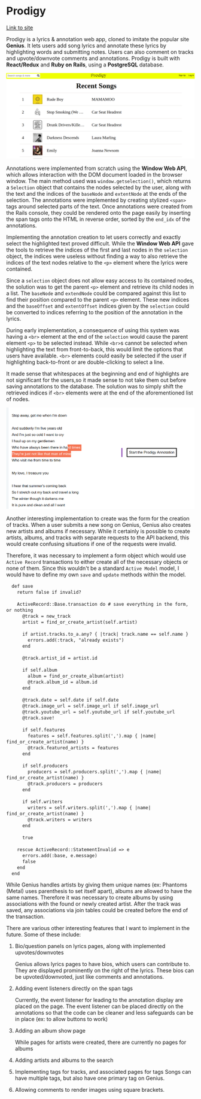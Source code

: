 # Prodigy

[Link to site](https://prodigy-docker.herokuapp.com/)

Prodigy is a lyrics & annotation web app, cloned to imitate the popular site **Genius**. It lets users add song lyrics and annotate these lyrics by highlighting words and submitting notes. Users can also comment on tracks and upvote/downvote comments and annotations. Prodigy is built with **React/Redux** and **Ruby on Rails**, using a **PostgreSQL** database.

![Home Page](/app/assets/images/prodigy.png)

Annotations were implemented from scratch using the **Window Web API**, which allows interaction with the DOM document loaded in the browser window. The main method used was `window.getselection()`, which returns a `Selection` object that contains the nodes selected by the user, along with the text and the indices of the `baseNode` and `extentNode` at the ends of the selection. The annotations were implemented by creating stylized `<span>` tags around selected parts of the text. Once annotations were created from the Rails console, they could be rendered onto the page easily by inserting the span tags onto the HTML in reverse order, sorted by the `end_idx` of the annotations.

Implementing the annotation creation to let users correctly and exactly select the highlighted text proved difficult. While the **Window Web API** gave the tools to retrieve the indices of the first and last nodes in the `selection` object, the indices were useless without finding a way to also retrieve the indices of the text nodes relative to the `<p>` element where the lyrics were contained.

Since a `selection` object does not allow easy access to its contained nodes, the solution was to get the parent `<p>` element and retrieve its child nodes in a list. The `baseNode` and `extendNode` could be compared against this list to find their position compared to the parent `<p>` element. These new indices and the `baseOffset` and `extentOffset` indices given by the `selection` could be converted to indices referring to the position of the annotation in the lyrics.

During early implementation, a consequence of using this system was having a `<br>` element at the end of the `selection` would cause the parent element `<p>` to be selected instead. While `<br>`s cannot be selected when highlighting the text from front-to-back, this would limit the options that users have available. `<br>` elements could easily be selected if the user if highlighting back-to-front or are double-clicking to select a line.

It made sense that whitespaces at the beginning and end of highlights are not significant for the users,so it made sense to not take them out before saving annotations to the database. The solution was to simply shift the retrieved indices if `<br>` elements were at the end of the aforementioned list of nodes.

![Annotation](/app/assets/images/annotation.png)

Another interesting implementation to create was the form for the creation of tracks. When a user submits a new song on Genius, Genius also creates new artists and albums if necessary. While it certainly is possible to create artists, albums, and tracks with separate requests to the API backend, this would create confusing situations if one of the requests were invalid.

Therefore, it was necessary to implement a form object which would use `Active Record` transactions to either create all of the necessary objects or none of them. Since this wouldn't be a standard `Active Model` model, I would have to define my own `save` and `update` methods within the model.

```
  def save
    return false if invalid?

    ActiveRecord::Base.transaction do # save everything in the form, or nothing
      @track = new_track
      artist = find_or_create_artist(self.artist)

      if artist.tracks.to_a.any? { |track| track.name == self.name }
        errors.add(:track, "already exists")
      end

      @track.artist_id = artist.id

      if self.album
        album = find_or_create_album(artist)
        @track.album_id = album.id
      end

      @track.date = self.date if self.date
      @track.image_url = self.image_url if self.image_url
      @track.youtube_url = self.youtube_url if self.youtube_url
      @track.save!

      if self.features
        features = self.features.split(',').map { |name| find_or_create_artist(name) }
        @track.featured_artists = features
      end

      if self.producers
        producers = self.producers.split(',').map { |name| find_or_create_artist(name) }
        @track.producers = producers
      end

      if self.writers
        writers = self.writers.split(',').map { |name| find_or_create_artist(name) }
        @track.writers = writers
      end
      
      true

    rescue ActiveRecord::StatementInvalid => e
      errors.add(:base, e.message)
      false
    end
  end
```
While Genius handles artists by giving them unique names (ex: Phantoms (Metal) uses parenthesis to set itself apart), albums are allowed to have the same names. Therefore it was necessary to create albums by using associations with the found or newly created artist. After the track was saved, any associations via join tables could be created before the end of the transaction.

There are various other interesting features that I want to implement in the future. Some of these include:

1. Bio/question panels on lyrics pages, along with implemented upvotes/downvotes

   Genius allows lyrics pages to have bios, which users can contribute to. They are displayed prominently on the right of the lyrics. These bios can be upvoted/downvoted, just like comments and annotations.

2. Adding event listeners directly on the span tags

   Currently, the event listener for leading to the annotation display are placed on the page. The event listener can be placed directly on the annotations so that the code can be cleaner and less safeguards can be in place (ex: to allow buttons to work)

3. Adding an album show page

   While pages for artists were created, there are currently no pages for albums

4. Adding artists and albums to the search

5. Implementing tags for tracks, and associated pages for tags
   Songs can have multiple tags, but also have one primary tag on Genius.

6. Allowing comments to render images using square brackets.
